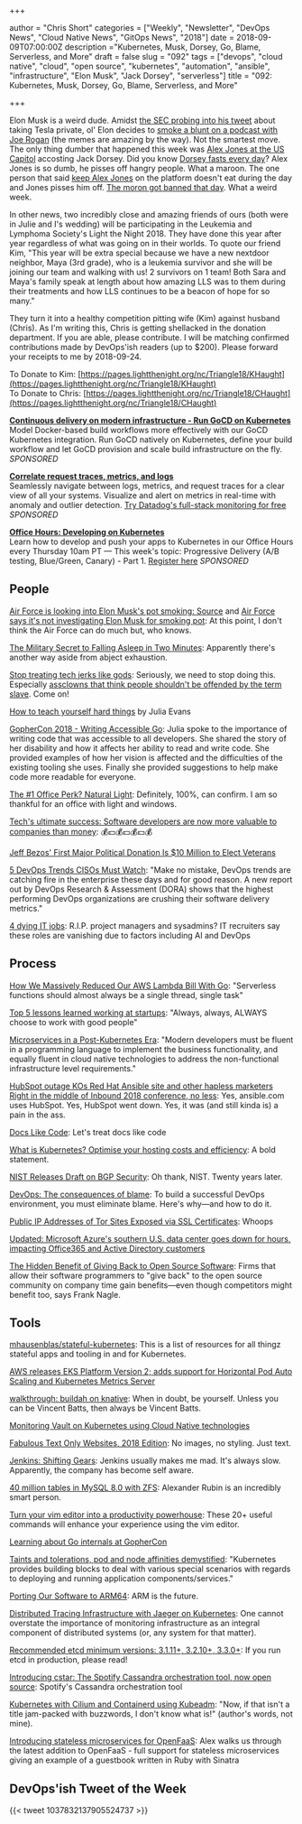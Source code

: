 +++

author = "Chris Short"
categories = ["Weekly", "Newsletter", "DevOps News", "Cloud Native News", "GitOps News", "2018"]
date = 2018-09-09T07:00:00Z
description ="Kubernetes, Musk, Dorsey, Go, Blame, Serverless, and More"
draft = false
slug = "092"
tags = ["devops", "cloud native", "cloud", "open source", "kubernetes", "automation", "ansible", "infrastructure", "Elon Musk", "Jack Dorsey", "serverless"]
title = "092: Kubernetes, Musk, Dorsey, Go, Blame, Serverless, and More"

+++

Elon Musk is a weird dude. Amidst [the SEC probing into his tweet](https://www.nytimes.com/2018/08/15/business/tesla-musk-sec-subpoena-goldman.html) about taking Tesla private, ol' Elon decides to [smoke a blunt on a podcast with Joe Rogan](https://money.cnn.com/2018/09/07/technology/elon-musk-joe-rogan/index.html) (the memes are amazing by the way). Not the smartest move. The only thing dumber that happened this week was [Alex Jones at the US Capitol](https://www.wired.com/story/jack-dorsey-alex-jones-photo/) accosting Jack Dorsey. Did you know [Dorsey fasts every day](https://www.businessinsider.com/twitter-ceo-jack-dorsey-heart-rate-spiked-hearings-congress-2018-9)? Alex Jones is so dumb, he pisses off hangry people. What a maroon. The one person that said [keep Alex Jones](https://www.fastcompany.com/90215581/twitters-jack-dorsey-defends-decision-to-keep-alex-jones) on the platform doesn't eat during the day and Jones pisses him off. [The moron got banned that day](https://www.washingtonpost.com/technology/2018/09/06/twitter-has-permanently-banned-alex-jones-infowars/?noredirect=on&utm_term=.ebdc392abea3). What a weird week.

In other news, two incredibly close and amazing friends of ours (both were in Julie and I's wedding) will be participating in the Leukemia and Lymphoma Society's Light the Night 2018. They have done this year after year regardless of what was going on in their worlds. To quote our friend Kim, "This year will be extra special because we have a new nextdoor neighbor, Maya (3rd grade), who is a leukemia survivor and she will be joining our team and walking with us! 2 survivors on 1 team! Both Sara and Maya's family speak at length about how amazing LLS was to them during their treatments and how LLS continues to be a beacon of hope for so many."

They turn it into a healthy competition pitting wife (Kim) against husband (Chris). As I'm writing this, Chris is getting shellacked in the donation department. If you are able, please contribute. I will be matching confirmed contributions made by DevOps'ish readers (up to $200). Please forward your receipts to me by 2018-09-24.

To Donate to Kim: [https://pages.lightthenight.org/nc/Triangle18/KHaught](https://pages.lightthenight.org/nc/Triangle18/KHaught)  
To Donate to Chris: [https://pages.lightthenight.org/nc/Triangle18/CHaught](https://pages.lightthenight.org/nc/Triangle18/CHaught)

[**Continuous delivery on modern infrastructure - Run GoCD on Kubernetes**](https://www.gocd.org/kubernetes)  
Model Docker-based build workflows more effectively with our GoCD Kubernetes integration. Run GoCD natively on Kubernetes, define your build workflow and let GoCD provision and scale build infrastructure on the fly. *SPONSORED*

[**Correlate request traces, metrics, and logs**](https://www.datadoghq.com/ts/tshirt-landingpage/?utm_source=Advertisement&utm_medium=Advertisement&utm_campaign=Devopsish-NewsletterTshirt)  
Seamlessly navigate between logs, metrics, and request traces for a clear view of all your systems. Visualize and alert on metrics in real-time with anomaly and outlier detection. [Try Datadog's full-stack monitoring for free](https://www.datadoghq.com/ts/tshirt-landingpage/?utm_source=Advertisement&utm_medium=Advertisement&utm_campaign=Devopsish-NewsletterTshirt) *SPONSORED*

[**Office Hours: Developing on Kubernetes**](http://bit.ly/2Nso0wq)  
Learn how to develop and push your apps to Kubernetes in our Office Hours every Thursday 10am PT — This week's topic: Progressive Delivery (A/B testing, Blue/Green, Canary) - Part 1. [Register here](http://bit.ly/2Nso0wq) *SPONSORED*


## People

[Air Force is looking into Elon Musk's pot smoking: Source](https://www.cnbc.com/2018/09/07/air-force-is-looking-into-elon-musks-pot-smoking-source.html) and [Air Force says it's not investigating Elon Musk for smoking pot](http://thehill.com/policy/defense/405688-air-force-says-its-not-investigating-elon-musk-for-smoking-pot): At this point, I don't think the Air Force can do much but, who knows.

[The Military Secret to Falling Asleep in Two Minutes](https://www.independent.co.uk/life-style/fall-asleep-two-minutes-how-to-military-secret-trick-a8520991.html): Apparently there's another way aside from abject exhaustion.

[Stop treating tech jerks like gods](https://nypost.com/2018/09/01/stop-treating-tech-jerks-like-gods/): Seriously, we need to stop doing this. Especially [assclowns that think people shouldn't be offended by the term slave](http://antirez.com/news/122). Come on!

[How to teach yourself hard things](https://jvns.ca/blog/2018/09/01/learning-skills-you-can-practice/) by Julia Evans

[GopherCon 2018 - Writing Accessible Go](https://about.sourcegraph.com/go/gophecon-2018-writing-accessible-go/): Julia spoke to the importance of writing code that was accessible to all developers. She shared the story of her disability and how it affects her ability to read and write code. She provided examples of how her vision is affected and the difficulties of the existing tooling she uses. Finally she provided suggestions to help make code more readable for everyone.

[The #1 Office Perk? Natural Light](https://hbr.org/2018/09/the-1-office-perk-natural-light): Definitely, 100%, can confirm. I am so thankful for an office with light and windows.

[Tech's ultimate success: Software developers are now more valuable to companies than money](https://www.cnbc.com/2018/09/06/companies-worry-more-about-access-to-software-developers-than-capital.html): 💰💵💰💵💰💵💰

[Jeff Bezos' First Major Political Donation Is $10 Million to Elect Veterans](https://www.nytimes.com/2018/09/05/technology/jeff-bezos-amazon-political-donation-veterans.html)

[5 DevOps Trends CISOs Must Watch](https://securityboulevard.com/2018/09/5-devops-trends-cisos-must-watch/): "Make no mistake, DevOps trends are catching fire in the enterprise these days and for good reason. A new report out by DevOps Research & Assessment (DORA) shows that the highest performing DevOps organizations are crushing their software delivery metrics."

[4 dying IT jobs](https://enterprisersproject.com/article/2018/9/4-dying-it-jobs): R.I.P. project managers and sysadmins? IT recruiters say these roles are vanishing due to factors including AI and DevOps

## Process

[How We Massively Reduced Our AWS Lambda Bill With Go](https://runbook.cloud/blog/posts/how-we-massively-reduced-our-aws-lambda-bill-with-go/): "Serverless functions should almost always be a single thread, single task"

[Top 5 lessons learned working at startups](https://medium.com/@copyconstruct/top-5-lessons-learned-working-at-startups-828ba1d13aa4): "Always, always, ALWAYS choose to work with good people"

[Microservices in a Post-Kubernetes Era](https://www.infoq.com/articles/microservices-post-kubernetes): "Modern developers must be fluent in a programming language to implement the business functionality, and equally fluent in cloud native technologies to address the non-functional infrastructure level requirements."

[HubSpot outage KOs Red Hat Ansible site and other hapless marketers Right in the middle of Inbound 2018 conference, no less](https://www.theregister.co.uk/2018/09/06/hubspot_outage_inbound_2018_conference/): Yes, ansible.com uses HubSpot. Yes, HubSpot went down. Yes, it was (and still kinda is) a pain in the ass.

[Docs Like Code](https://www.docslikecode.com/): Let's treat docs like code

[What is Kubernetes? Optimise your hosting costs and efficiency](https://learnk8s.io/blog/what-is-kubernetes): A bold statement.

[NIST Releases Draft on BGP Security](https://www.darkreading.com/perimeter/nist-releases-draft-on-bgp-security/d/d-id/1332740): Oh thank, NIST. Twenty years later.

[DevOps: The consequences of blame](https://opensource.com/article/18/9/consequences-blame-your-devops-team): To build a successful DevOps environment, you must eliminate blame. Here's why—and how to do it.

[Public IP Addresses of Tor Sites Exposed via SSL Certificates](https://www.bleepingcomputer.com/news/security/public-ip-addresses-of-tor-sites-exposed-via-ssl-certificates/): Whoops

[Updated: Microsoft Azure's southern U.S. data center goes down for hours, impacting Office365 and Active Directory customers](https://www.geekwire.com/2018/microsoft-azures-southern-u-s-data-center-goes-hours-impacting-office365-active-directory-customers/)

[The Hidden Benefit of Giving Back to Open Source Software](https://hbswk.hbs.edu/item/the-hidden-benefit-of-giving-back-to-open-source-software): Firms that allow their software programmers to "give back" to the open source community on company time gain benefits—even though competitors might benefit too, says Frank Nagle.

## Tools

[mhausenblas/stateful-kubernetes](https://github.com/mhausenblas/stateful-kubernetes): This is a list of resources for all thingz stateful apps and tooling in and for Kubernetes.

[AWS releases EKS Platform Version 2; adds support for Horizontal Pod Auto Scaling and Kubernetes Metrics Server](http://wwpi.com/2018/09/02/aws-releases-eks-platform-version-2-adds-support-for-horizontal-pod-auto-scaling-and-kubernetes-metrics-server/)

[walkthrough: buildah on knative](https://gist.github.com/vbatts/ab78083700872ca854e46cccc9f18fd5): When in doubt, be yourself. Unless you can be Vincent Batts, then always be Vincent Batts.

[Monitoring Vault on Kubernetes using Cloud Native technologies](https://banzaicloud.com/blog/monitoring-vault-grafana/)

[Fabulous Text Only Websites, 2018 Edition](http://rickcarlino.com/2018/07/11/fabulous-text-only-websites-2018-edition-html.html): No images, no styling. Just text.

[Jenkins: Shifting Gears](https://jenkins.io/blog/2018/08/31/shifting-gears/index.html): Jenkins usually makes me mad. It's always slow. Apparently, the company has become self aware.

[40 million tables in MySQL 8.0 with ZFS](https://www.percona.com/blog/2018/09/03/40-million-tables-in-mysql-8-0-with-zfs/): Alexander Rubin is an incredibly smart person.

[Turn your vim editor into a productivity powerhouse](https://opensource.com/article/18/9/vi-editor-productivity-powerhouse): These 20+ useful commands will enhance your experience using the vim editor.

[Learning about Go internals at GopherCon](https://lwn.net/Articles/764131/)

[Taints and tolerations, pod and node affinities demystified](https://banzaicloud.com/blog/k8s-taints-tolerations-affinities/): "Kubernetes provides building blocks to deal with various special scenarios with regards to deploying and running application components/services."

[Porting Our Software to ARM64](https://blog.cloudflare.com/porting-our-software-to-arm64/): ARM is the future.

[Distributed Tracing Infrastructure with Jaeger on Kubernetes](https://medium.com/@masroor.hasan/tracing-infrastructure-with-jaeger-on-kubernetes-6800132a677): One cannot overstate the importance of monitoring infrastructure as an integral component of distributed systems (or, any system for that matter).

[Recommended etcd minimum versions: 3.1.11+, 3.2.10+, 3.3.0+](https://discuss.kubernetes.io/t/recommended-etcd-minimum-versions-3-1-11-3-2-10-3-3-0/2637): If you run etcd in production, please read!

[Introducing cstar: The Spotify Cassandra orchestration tool, now open source](https://labs.spotify.com/2018/09/04/introducing-cstar-the-spotify-cassandra-orchestration-tool-now-open-source/): Spotify's Cassandra orchestration tool

[Kubernetes with Cilium and Containerd using Kubeadm](https://blog.scottlowe.org/2018/09/06/kubernetes-cilium-containerd-using-kubeadm/): "Now, if that isn't a title jam-packed with buzzwords, I don't know what is!" (author's words, not mine).

[Introducing stateless microservices for OpenFaaS](https://www.openfaas.com/blog/stateless-microservices/): Alex walks us through the latest addition to OpenFaaS - full support for stateless microservices giving an example of a guestbook written in Ruby with Sinatra

## DevOps'ish Tweet of the Week

{{< tweet 1037832137905524737 >}}
